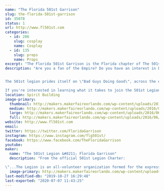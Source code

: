 ```yaml
---
name: "The Florida 501st Garrison"
slug: the-florida-501st-garrison
id: 35078
status: 1
url: http://www.fl501st.com
categories:
  - id: 286
    slug: cosplay
    name: Cosplay
  - id: 135
    slug: props
    name: Props
excerpt: "The Florida 501st Garrison is the Florida chapter of The 501st Legion, a world wide Star Wars costuming organization. Our members come from all walks of life and from all across the state with one common trait, The Empire!"
description: "Are you a fan of the Empire? Do you have an interest in building your own Storm Trooper armor or any of our many other characters that you can find on the \"bad guys\" wall at your local cantina? Look no further because you have found the organization that caters to the research, construction, and wearing of costumes featured from all 7 (soon to be 8) Star Wars films. The 501st legion is primarily where you will find Darth Vader, Storm Troopers, Scout Troopers, Snow Troopers, Sith Lords, Dark Jedi,  and even Jawas!


The 501st legion prides itself on \"Bad Guys Doing Good\", across the entire legion in 2015 over 62,000 volunteer hours were logged and donations made in Honor of the 501st legion was reported at $587,000. Not bad for doing something we in the legion consider a hobby. 

If you're interested in learning what it takes to join the 501st Legion and your local squad please stop by and check out our booth."
location: Spirit Building
image-primary:
  thumbnail: http://makers.makerfaireorlando.com/wp-content/uploads/2016/06/FLG_Logo_low_res-1-150x150.jpg
  medium: http://makers.makerfaireorlando.com/wp-content/uploads/2016/06/FLG_Logo_low_res-1-300x300.jpg
  large: http://makers.makerfaireorlando.com/wp-content/uploads/2016/06/FLG_Logo_low_res-1.jpg
  full: http://makers.makerfaireorlando.com/wp-content/uploads/2016/06/FLG_Logo_low_res-1.jpg
website: http://www.fl501st.com
email: 
twitter: https://twitter.com/FloridaGarrison
instagram: https://www.instagram.com/flg501st/
facebook: https://www.facebook.com/TheFloridaGarrison
youtube: 
maker:
  name: "The 501st Legion &#8211; Florida Garrison"
  description: "From the official 501st Legion Charter:

\"...The Legion is an all-volunteer organization formed for the express purpose of bringing together costume enthusiasts under a collective identity within which to operate. The Legion seeks to promote interest in Star Wars through the building and wearing of quality costumes, and to facilitate the use of these costumes for Star Wars-related events as well as contributions to the local community through costumed charity and volunteer work...\""
  image-primary: http://makers.makerfaireorlando.com/wp-content/uploads/2016/06/image.png
last-modified-db: "2019-10-27 16:29:48"
last-exported: "2020-07-07 11:43:25"
---
```

